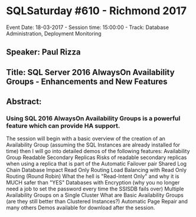 # SQLSaturday #610 - Richmond 2017
Event Date: 18-03-2017 - Session time: 15:00:00 - Track: Database Administration, Deployment  Monitoring
## Speaker: Paul Rizza
## Title: SQL Server 2016 AlwaysOn Availability Groups  - Enhancements and New Features
## Abstract:
### Using SQL 2016 AlwaysOn Availability Groups is a powerful feature which can provide HA support.  
The session will begin with a basic overview of the creation of an Availability Group (assuming the SQL Instances are already installed for time) then I will go into detailed demos of the following features:
  Availability Group Readable Secondary Replicas
      Risks of readable secondary replicas when using a replica that is part of the Automatic Failover pair
      Shared Log Chain Database Impact
  Read Only Routing
       Load Balancing with Read Only Routing (Round Robin)
       What the hell is "Read-Intent Only" and why it is MUCH safer than "YES" 
  Databases with Encryption (why you no longer need a job to set the password every time the SSISDB fails over)
  Multiple Availability Groups on a Single Cluster
  What are Basic Availability Groups (are they still better than Clustered Instances?)
  Automatic Page Repair
and many others
Demos available for download after the session.
